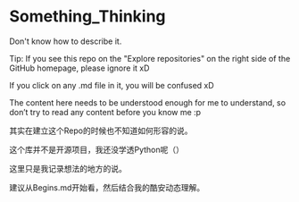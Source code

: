 # Something_Thinking

Don't know how to describe it.

Tip: If you see this repo on the "Explore repositories" on the right side of the GitHub homepage, please ignore it xD

If you click on any .md file in it, you will be confused xD

The content here needs to be understood enough for me to understand, so don’t try to read any content before you know me :p

其实在建立这个Repo的时候也不知道如何形容的说。

这个库并不是开源项目，我还没学透Python呢（）

这里只是我记录想法的地方的说。

建议从Begins.md开始看，然后结合我的酷安动态理解。